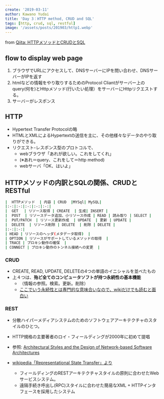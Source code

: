 ```yaml
---
create: '2019-03-11'
author: Kawano Yudai
title: 'Day 3：HTTP method, CRUD and SQL'
tags: [http, crud, sql, restful]
image: '/assets/posts/201903/http1.webp'
---
```


from [Qiita: HTTPメソッドとCRUDとSQL](https://qiita.com/OriverK/items/19b9e0113fe22afb3017)

## flow to display web page

<picture>
  <source srcSet="/assets/posts/201903/http1.webp" type="image/webp" />
</picture>

1. ブラウザでURLにアクセスして、DNSサーバーにIPを問い合わせ、DNSサーバーがIPを返す
2. htmlなどの情報をやり取りするためのProtocol Cliantがサーバー上のquery(何を)とHttpメソッド(行いたい処理）をサーバーにHttpリクエストする。
3. サーバーがレスポンス

## HTTP
- Hypertext Transfer Protocolの略
- HTMLとXMLによるHypertextの送信を主に、その他様々なデータのやり取りができる。
- リクエスト-レスポンス型のプロトコルで、
    - webブラウザ「あれが欲しい。これをしてくれ」
    - (※あれ＝query、これをして＝http method)
    - webサーバ「OK、はいよ」

## HTTPメソッドの内訳とSQLの関係、CRUDとRESTful

```sh
|  HTTPメソッド  | 内容 | CRUD  |MYSql| MySQL|
|:-:|:-:|:-:|:-:|:-:|
|  GET 　| リソース取得 | CREATE  | 生成| INSERT |
|  POST  | リソースデータ追加、小リソース作成 | READ | 読み取り | SELECT |
|  PUT/PATCH  | リソース更新作成  | UPDATE  | 更新 | UPDATE |
|  DELETE  | リソース削除 | DELETE  | 削除 | DELETE |
|:-:|:-:|
| HEAD | リソースのヘッダ(メタデータ取得)  |
| OPTION | リソースがサポートしているメソッドの取得  |
| TRACE | プロキシ動作の確保  |
| CONNECT | プロキシ動作のトンネル接続への変更  |
```

### CRUD
- CREATE, READ, UPDATE, DELETEの4つの単語のイニシャルを並べたもの
- 上４つは、**殆ど全てのコンピュータソフトが持つ永続性の基本機能**
    - （情報の参照。検索。更新。削除）
    - [ここでいう永続性とは専門的な意味合いなので、wikiだけでも読むと面白い](https://ja.wikipedia.org/wiki/%E6%B0%B8%E7%B6%9A%E6%80%A7)

### REST
- 分散ハイパーメディアシステムのためのソフトウェアアーキテクチャのスタイルのひとつ。
- HTTP規格の主要著者のロイ・フィールディングが2000年に初めて提唱

- 参照: [Architectural Styles and the Design of Network-based Software Architectures](https://www.ics.uci.edu/~fielding/pubs/dissertation/top.htm)

- [wikipedia「Representational State Transfer」より](https://ja.wikipedia.org/wiki/Representational_State_Transfer)
    - フィールディングのRESTアーキテクチャスタイルの原則に合わせたWebサービスシステム。
    - 遠隔手続き呼出し(RPC)スタイルに合わせた簡易なXML + HTTPインタフェースを採用したシステム
